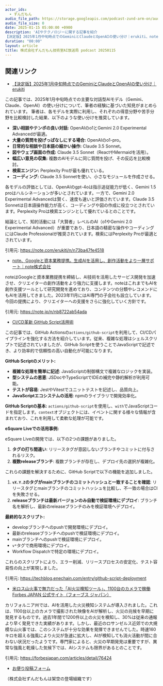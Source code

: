 ```yaml
---
actor_ids:
  - ずんだもん
audio_file_path: https://storage.googleapis.com/podcast-zund-arm-on/audio/株式会社ずんだもん技術室AI放送局_podcast_20250115.mp3
audio_file_size: 0
date: 2025-01-15 05:00:00 +0900
description: 'AIやテクノロジーに関する記事を紹介  
【決定版】2025年1月中旬時点でのGeminiとClaudeとOpenAIの使い分け｜erukiti、note、Googleと資本業務提携。生成AIを活用し、創作活動をより一層サポート｜note株式会社、CI/CD革新 GitHub Script活用術、米ロス山火事で無力だった「AI火災検知ツール」、1100台のカメラで稼働  Forbes JAPAN 公式サイト（フォーブス ジャパン）'
duration: "00:00"
layout: article
title: 株式会社ずんだもん技術室AI放送局 podcast 20250115
---
```


## 関連リンク


- [【決定版】2025年1月中旬時点でのGeminiとClaudeとOpenAIの使い分け｜erukiti](https://note.com/erukiti/n/n73ba47fe4518)  


この記事では、2025年1月中旬時点での主要な対話型AIモデル（Gemini、Claude、OpenAI）の使い分けについて、筆者の経験に基づいた知見がまとめられています。
筆者は、各モデルを実際に利用し、それぞれの得意分野や苦手分野を比較検討した結果、以下のような使い分けを推奨しています。

- **深い相談やテンポの良い対話:** OpenAIのo1とGemini 2.0 Experimental Advancedが最適。
- **大量の質問を投げっぱなしにする場合:** OpenAIのo1-pro。
- **日常的な相談や日本語の細かい操作:** Claude 3.5 Sonnet。
- **図やウェブ画面の作成:** Claude 3.5 Sonnet（ReactやMermaidを活用）。
- **幅広い意見の収集:** 複数のAIモデルに同じ質問を投げ、その反応を比較検討。
- **検索エンジン:** Perplexity Proが最も優れている。
- **コーディング:** Claude 3.5 Sonnetを使い、小さなモジュールを作成させる。

各モデルの評価としては、OpenAIのgpt-4oは指示追従能力が低く、Gemini 1.5 proはハルシネーションが多いとされています。一方で、Gemini 2.0 Experimental Advancedは賢く、速度も速いと評価されています。Claude 3.5 Sonnetは日本語操作能力が高く、コーディングや図の作成に役立つとされています。Perplexity Proは検索エンジンとして優れているとのことです。

結論として、知的活動には「大賢者」レベルのAI（o1やGemini 2.0 Experimental Advanced）が重要であり、日本語の精密な操作やコーディングにはClaude Professionalが推奨されています。検索にはPerplexity Proが最適とされています。


引用元: https://note.com/erukiti/n/n73ba47fe4518


- [note、Googleと資本業務提携。生成AIを活用し、創作活動をより一層サポート｜note株式会社](https://note.jp/n/nb8722ab54ada)  


noteはGoogleと資本業務提携を締結し、AI技術を活用したサービス開発を加速させ、クリエイターの創作活動をより強力に支援します。noteはこれまでもAIを創作支援ツールとして研究開発を進めており、コンテンツの分類やレコメンドにもAIを活用してきました。2023年11月にはAI専門の子会社も設立しています。今回の提携により、クリエイターへの支援をさらに強化していく方針です。


引用元: https://note.jp/n/nb8722ab54ada


- [CI/CD革新 GitHub Script活用術](https://techblog.enechain.com/entry/github-script-deployment)  


この記事では、GitHub Actionsの`actions/github-script`を利用して、CI/CDパイプラインを強化する方法を紹介しています。従来、複雑な処理はシェルスクリプトで記述されていましたが、GitHub Scriptを使うことでJavaScriptで記述でき、より効率的で信頼性の高い自動化が可能になります。

**GitHub Scriptのメリット:**

*   **複雑な処理を簡単に記述**: JavaScriptの制御構文で複雑なロジックを実装。
*   **型システムの恩恵**: JSDocやTypeScriptでIDEの補完や静的解析が利用可能。
*   **テストが容易**: JestやVitestでユニットテストを記述し、品質向上。
*   **JavaScriptエコシステムの活用**: npmのライブラリで開発効率化。

**GitHub Scriptの基本:**
`actions/github-script`を使用し、`with`でJavaScriptコードを指定します。`context`オブジェクトには、イベントに関する様々な情報が含まれており、これを利用して柔軟な処理が可能です。

**eSquare Liveでの活用事例:**

eSquare Liveの開発では、以下の2つの課題がありました。

1.  **タグの打ち間違い**: リリースタグが意図しないブランチやコミットに付与されるリスク。
2.  **複数releaseブランチ**: 複数ブランチが存在し、デプロイ先の選択が複雑化。

これらの課題を解決するために、GitHub Scriptで以下の機能を追加しました。

1.  **`vX.Y.Z`のタグがmainブランチのコミットハッシュと一致することを確認**: リリースタグとmainブランチのコミットハッシュを比較し、不一致の場合はCIを失敗させる。
2.  **releaseブランチは最新バージョンのみ自動で検証環境にデプロイ**: ブランチ名を解析し、最新のreleaseブランチのみを検証環境へデプロイ。

**最終的なスクリプト:**

*   developブランチへのpushで開発環境にデプロイ。
*   最新のreleaseブランチへのpushで検証環境にデプロイ。
*   mainブランチへのpushで検証環境にデプロイ。
*   `v*`タグで商用環境にデプロイ。
*   Workflow Dispatchで特定の環境にデプロイ。

これらのスクリプトにより、エラー削減、リリースプロセスの安定化、テスト容易性の向上が実現しました。


引用元: https://techblog.enechain.com/entry/github-script-deployment


- [米ロス山火事で無力だった「AI火災検知ツール」、1100台のカメラで稼働  Forbes JAPAN 公式サイト（フォーブス ジャパン）](https://forbesjapan.com/articles/detail/76424)  


カリフォルニア州では、AIを活用した火災検知システムが導入されました。これは、1100台以上のカメラで撮影された映像をAIが解析し、火災の兆候を早期に発見するものです。過去1年間で1200件以上の火災を検知し、30%は従来の通報より早く発見できた実績があります。しかし、最近のロサンゼルス近郊での大規模な山火事では、このシステムが十分な効果を発揮できませんでした。時速160キロを超える強風により火災が急速に拡大し、AIが検知しても消火活動が間に合わない状況だったようです。専門家によると、火災の早期発見は重要ですが、異常な強風と乾燥した気候下では、AIシステムも限界があるとのことです。


引用元: https://forbesjapan.com/articles/detail/76424



- [お便り投稿フォーム](https://forms.gle/ffg4JTfqdiqK62qf9)

（株式会社ずんだもんは架空の登場組織です）
